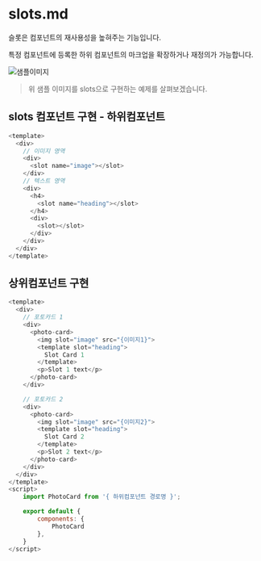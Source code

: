 # slots.md

슬롯은 컴포넌트의 재사용성을 높혀주는 기능입니다.

특정 컴포넌트에 등록한 하위 컴포넌트의 마크업을 확장하거나 재정의가 가능합니다.

![샘플이미지](/learning-note2/slots.jpg "슬롯샘플이미지")

> 위 샘플 이미지를 slots으로 구현하는 예제를 살펴보겠습니다.

## slots 컴포넌트 구현 - 하위컴포넌트
```js
<template>
  <div>
    // 이미지 영역
    <div>
      <slot name="image"></slot>
    </div>
    // 텍스트 영역
    <div>
      <h4>
        <slot name="heading"></slot>
      </h4>
      <div>
        <slot></slot>
      </div>
    </div>
  </div>
</template>
```

## 상위컴포넌트 구현

```js
<template>
  <div>
    // 포토카드 1 
    <div>
      <photo-card>
        <img slot="image" src="{이미지1}">
        <template slot="heading">
          Slot Card 1
        </template>
        <p>Slot 1 text</p>
      </photo-card>
    </div>

    // 포토카드 2
    <div>
      <photo-card>
        <img slot="image" src="{이미지2}">
        <template slot="heading">
          Slot Card 2
        </template>
        <p>Slot 2 text</p>
      </photo-card>
    </div>
  </div>
</template>
<script>
    import PhotoCard from '{ 하위컴포넌트 경로명 }';

    export default {
        components: {
            PhotoCard
        },
    }
</script>
```